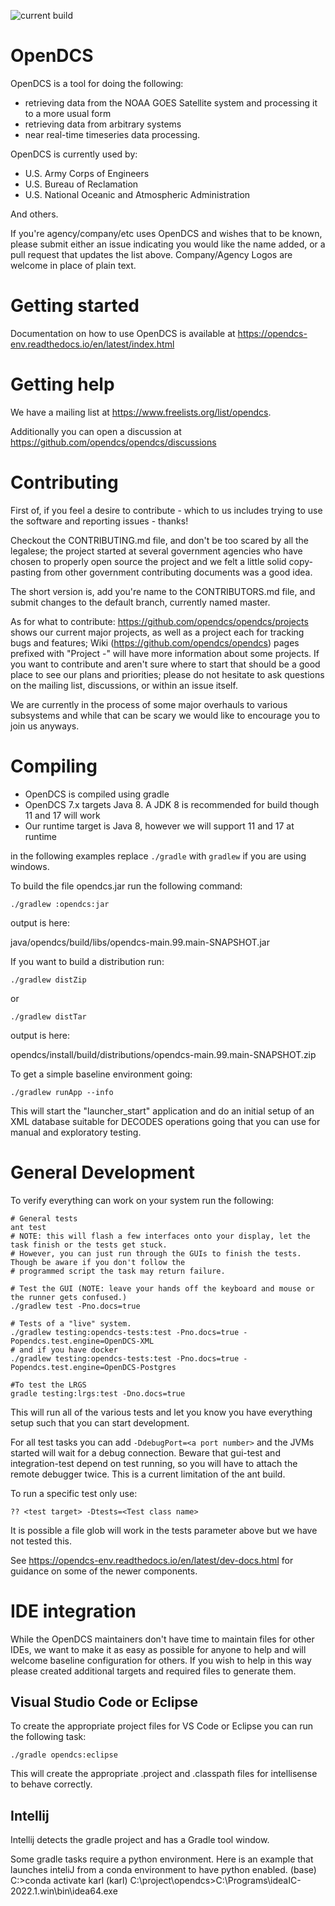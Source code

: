 ![current build](https://github.com/opendcs/opendcs/actions/workflows/build.yml/badge.svg)

# OpenDCS 

OpenDCS is a tool for doing the following:
 - retrieving data from the NOAA GOES Satellite system and processing it to a more usual form
 - retrieving data from arbitrary systems
 - near real-time timeseries data processing.

OpenDCS is currently used by:

- U.S. Army Corps of Engineers
- U.S. Bureau of Reclamation
- U.S. National Oceanic and Atmospheric Administration

And others.

If you're agency/company/etc uses OpenDCS and wishes that to be known, please submit either an issue indicating
you would like the name added, or a pull request that updates the list above. Company/Agency Logos are welcome in place
of plain text.

# Getting started

Documentation on how to use OpenDCS is available at https://opendcs-env.readthedocs.io/en/latest/index.html

# Getting help

We have a mailing list at https://www.freelists.org/list/opendcs.

Additionally you can open a discussion at https://github.com/opendcs/opendcs/discussions

# Contributing

First of, if you feel a desire to contribute - which to us includes trying to use the software and reporting issues - thanks!

Checkout the CONTRIBUTING.md file, and don't be too scared by all the legalese; the project started at several government agencies who
have chosen to properly open source the project and we felt a little solid copy-pasting from other government contributing documents was
a good idea.

The short version is, add you're name to the CONTRIBUTORS.md file, and submit changes to the default branch, currently named master.

As for what to contribute: https://github.com/opendcs/opendcs/projects shows our current major projects, as well as a
project each for tracking bugs and features; Wiki (https://github.com/opendcs/opendcs) pages prefixed with "Project -" will have more
information about some projects.
If you want to contribute and aren't sure where to start that should be a good place to see our plans and priorities; please do not hesitate to
ask questions on the mailing list, discussions, or within an issue itself.

We are currently in the process of some major overhauls to various subsystems and while that
can be scary we would like to encourage you to join us anyways. 

# Compiling

- OpenDCS is compiled using gradle
- OpenDCS 7.x targets Java 8. A JDK 8 is recommended for build though 11 and 17 will work
- Our runtime target is Java 8, however we will support 11 and 17 at runtime

in the following examples replace `./gradle` with `gradlew` if you are using windows.

To build the file opendcs.jar run the following command:

`./gradlew :opendcs:jar` 

output is here:

java/opendcs/build/libs/opendcs-main.99.main-SNAPSHOT.jar


If you want to build a distribution run:

`./gradlew distZip`

or

`./gradlew distTar`

output is here:

opendcs/install/build/distributions/opendcs-main.99.main-SNAPSHOT.zip

To get a simple baseline environment going:

`./gradlew runApp --info`

This will start the "launcher_start" application and do an initial setup of an XML database suitable for DECODES operations
going that you can use for manual and exploratory testing.

# General Development

To verify everything can work on your system run the following:

```
# General tests
ant test
# NOTE: this will flash a few interfaces onto your display, let the task finish or the tests get stuck. 
# However, you can just run through the GUIs to finish the tests. Though be aware if you don't follow the 
# programmed script the task may return failure.

# Test the GUI (NOTE: leave your hands off the keyboard and mouse or the runner gets confused.)
./gradlew test -Pno.docs=true

# Tests of a "live" system.
./gradlew testing:opendcs-tests:test -Pno.docs=true -Popendcs.test.engine=OpenDCS-XML
# and if you have docker
./gradlew testing:opendcs-tests:test -Pno.docs=true -Popendcs.test.engine=OpenDCS-Postgres

#To test the LRGS
gradle testing:lrgs:test -Dno.docs=true
```

This will run all of the various tests and let you know you have everything setup such that you can start development.

For all test tasks you can add `-DdebugPort=<a port number>` and the JVMs started will wait for a debug connection.
Beware that gui-test and integration-test depend on test running, so you will have to attach the remote debugger twice.
This is a current limitation of the ant build.

To run a specific test only use:

```
?? <test target> -Dtests=<Test class name>
```

It is possible a file glob will work in the tests parameter above but we have not tested this.

See https://opendcs-env.readthedocs.io/en/latest/dev-docs.html for guidance on some of the newer components.

# IDE integration

While the OpenDCS maintainers don't have time to maintain files for other IDEs, we want to make
it as easy as possible for anyone to help and will welcome baseline configuration for others.
If you wish to help in this way please created additional targets and required files to generate them.

## Visual Studio Code or Eclipse

To create the appropriate project files for VS Code or Eclipse you can run the following task:

`./gradle opendcs:eclipse`

This will create the appropriate .project and .classpath files for intellisense to behave correctly.

## Intellij

Intellij detects the gradle project and has a Gradle tool window.

Some gradle tasks require a python environment.  Here is an example that launches inteliJ from a conda environment to have python enabled.
(base) C:\>conda activate karl
(karl) C:\project\opendcs>C:\Programs\ideaIC-2022.1.win\bin\idea64.exe
